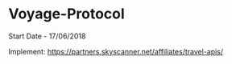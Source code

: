 # Voyage-Protocol
Start Date - 17/06/2018

Implement: https://partners.skyscanner.net/affiliates/travel-apis/
